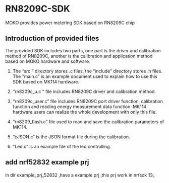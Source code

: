 # RN8209C-SDK
MOKO provides power metering SDK based on RN8209C chip


## Introduction of provided files
The provided SDK includes two parts, one part is the driver and calibration method of RN8209C, another is the calibration and application method based on MOKO hardware and software.

1.	The “src “ directory stores .c files, the “include” directory stores .h files. The “main.c” is an example document used to explain how to use this SDK based on MK114 hardware.

2.	“rn8209c_u.c “ file includes RN8209C driver and calibration method.

3.	“rn8209c_user.c” file includes RN8209C port driver function, calibration function and reading energy measurement data function. MK114 hardware users can realize the whole development with only this file.

4.	“rn8209_flash.c” file used to read and save the calibration parameters of MK114.

5.	“cJSON.c” is the JSON format file during the calibration.

6.	“Led.c” is an example file of the led controlling.


## add nrf52832 example prj
   in dir example_prj_52832 ,have a example prj ,this prj work in nrfsdk 13。 

